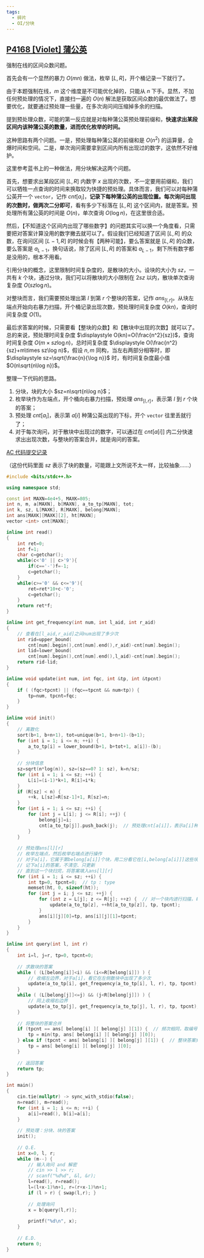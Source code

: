 ```yaml
---
tags:
  - 碎片
  - OI/分块
---
```

## [P4168 [Violet] 蒲公英](https://www.luogu.com.cn/problem/P4168)

强制在线的区间众数问题。

首先会有一个显然的暴力 $O(mn)$ 做法，枚举 $[L,R]$，开个桶记录一下就行了。

由于本题强制在线，$m$ 这个维度是不可能优化掉的，只能从 $n$ 下手。显然，不加任何预处理的情况下，直接扫一遍的 $O(n)$ 解法是获取区间众数的最优做法了。想要优化，就要通过预处理一些量，在多次询问间压缩掉多余的扫描。

提到预处理众数，可能的第一反应就是对每种蒲公英预处理前缀和，**快速求出某段区间内该种蒲公英的数量，进而优化枚举的时间。**

这种思路有两个问题。一是，预处理每种蒲公英的前缀和是 $O(n^2)$ 的运算量，会爆时间和空间。二是，单次询问需要拿到区间内所有出现过的数字，这依然不好维护。

这里参考蓝书上的一种做法，用分块解决这两个问题。

首先，想要求出某段区间 $[L,R]$ 内数字 $x$ 出现的次数，不一定要用前缀和，我们可以牺牲一点查询的时间来换取较为快捷的预处理。具体而言，我们可以对每种蒲公英开一个 `vector`，记作 $cnt[a_i]$，**记录下每种蒲公英的出现位置。每次询问出现的次数时，做两次二分即可**，看有多少下标落在 $[L,R]$ 这个区间内，就是答案。预处理所有蒲公英的时间是 $O(n)$，单次查询 $O(\log n)$，在这里很合适。

然后，【不知道这个区间内出现了哪些数字】的问题其实可以换一个角度看，只需要把对答案计算没用的数字撇去就可以了。假设我们已经知道了区间 $[L,R]$ 的众数，在询问区间 $[L-1,R]$ 的时候会有【两种可能】，要么答案就是 $[L,R]$ 的众数，要么答案是 $a_{L-1}$，换句话说，除了区间 $[L,R]$ 的答案和 $a_{L-1}$，剩下所有数字都是没用的，根本不用看。

引用分块的概念，这里限制时间复杂度的，是散块的大小。设块的大小为 $sz$，一共有 $k$ 个块，通过分块，我们可以将散块的大小限制在 $2sz$ 以内，散块单次查询复杂度 $O(sz\log n)$。

对整块而言，我们需要预处理出第 $l$ 到第 $r$ 个整块的答案，记作 $ans_{[l,r]}$。从块左端点开始向右暴力扫描，开个桶记录出现次数，预处理时间复杂度 $O(kn)$，查询时间复杂度 $O(1)$。

最后求答案的时候，只需要看【整块的众数】和【散块中出现的次数】就可以了。总的来说，预处理时间复杂度 $\displaystyle O(kn)=O(\frac{n^2}{sz})$，查询时间复杂度 $O(m\times sz\log n)$，总时间复杂度 $\displaystyle O(\frac{n^2}{sz}+m\times sz\log n)$，假设 $n,m$ 同构，当左右两部分相等时，即 $\displaystyle sz=\sqrt{\frac{n}{\log n}}$ 时，有时间复杂度最小值 $O(n\sqrt{n\log n})$。

整理一下代码的思路。

1. 分块，块的大小 $sz=n\sqrt{n\log n}$；
2. 枚举块作为左端点，开个桶向右暴力扫描，预处理 $ans_{[l,r]}$，表示第 $l$ 到 $r$ 个块的答案；
3. 预处理 $cnt[a_i]$，表示第 $a[i]$ 种蒲公英出现的下标，开个 `vector` 往里丢就行了；
4. 对于每次询问，对于散块中出现过的数字，可以通过在 $cnt[a[i]]$ 内二分快速求出出现次数，与整块的答案合并，就是询问的答案。

[AC 代码提交记录](https://www.luogu.com.cn/problem/P4168)

（这份代码里面 $sz$ 表示了块的数量，可能跟上文所说不太一样，比较抽象……）

```cpp
#include <bits/stdc++.h>

using namespace std;

const int MAXN=4e4+5, MAXK=805;
int n, m, a[MAXN], b[MAXN], a_to_tp[MAXN], tot;
int k, sz, L[MAXK], R[MAXK], belong[MAXN];
int ans[MAXK][MAXK][2], ht[MAXN];
vector <int> cnt[MAXN];

inline int read()
{
    int ret=0;
    int f=1;
    char c=getchar();
    while(c<'0' || c>'9'){
        if(c=='-')f=-1;
        c=getchar();
    }
    while(c>='0' && c<='9'){
        ret=ret*10+c-'0';
        c=getchar();
    }
    return ret*f;
}

inline int get_frequency(int num, int l_aid, int r_aid)
{
	// 查看在[l_aid,r_aid]之间num出现了多少次
	int rid=upper_bound(
		cnt[num].begin(),cnt[num].end(),r_aid)-cnt[num].begin();
	int lid=lower_bound(
		cnt[num].begin(),cnt[num].end(),l_aid)-cnt[num].begin();
	return rid-lid;
}

inline void update(int num, int fqc, int &tp, int &tpcnt)
{
	if ( (fqc>tpcnt) || (fqc==tpcnt && num<tp)) {
		tp=num, tpcnt=fqc;
	}
}

inline void init()
{
	// 离散化
	sort(b+1, b+n+1), tot=unique(b+1, b+n+1)-(b+1);
	for (int i = 1; i <= n; ++i) {
		a_to_tp[i] = lower_bound(b+1, b+tot+1, a[i])-(b);
	}
	
	// 分块信息
	sz=sqrt(n*log(n)), sz=(sz==0? 1: sz), k=n/sz;
	for (int i = 1; i <= sz; ++i) {
		L[i]=(i-1)*k+1, R[i]=i*k;
	}
	if (R[sz] < n) {
		++k, L[sz]=R[sz-1]+1, R[sz]=n;
	}
	for (int i = 1; i <= sz; ++i) {
		for (int j = L[i]; j <= R[i]; ++j) {
			belong[j]=i;
			cnt[a_to_tp[j]].push_back(j);  // 预处理cnt[a[i]]，表示a[i]种蒲公英出现的下标
		}
	}
	
	// 预处理ans[l][r]
	// 枚举左端点，然后枚举右端点进行操作
	// 对于a[i]，它属于第belong[a[i]]个块，用二分看它在[i,belong[a[i]]]这些块中出现了多少次
	// 记下a[i]的答案，不清空、只更新
	// 直到这一个块扫完，将答案填入ans[l][r]
	for (int i = 1; i <= sz; ++i) {
		int tp=0, tpcnt=0;  // tp : type
		memset(ht, 0, sizeof(ht));
		for (int j = i; j <= sz; ++j) {
			for (int z = L[j]; z <= R[j]; ++z) {  // 对一个块内进行扫描，每次处理a[z]的答案
				update(a_to_tp[z], ++ht[a_to_tp[z]], tp, tpcnt);
			}
			ans[i][j][0]=tp, ans[i][j][1]=tpcnt;
		}
	}
}

inline int query(int l, int r)
{
	int i=l, j=r, tp=0, tpcnt=0;
	
	// 求散块的答案
	while ( (L[belong[i]]<i) && (i<=R[belong[i]]) ) {
		// 收缩左边界，对于a[i]，看它在左侧散块中出现了多少次
		update(a_to_tp[i], get_frequency(a_to_tp[i], l, r), tp, tpcnt), ++i;
	}
	while ( (L[belong[j]]<=j) && (j<R[belong[j]]) ) {
		// 同上收缩右边界
		update(a_to_tp[j], get_frequency(a_to_tp[j], l, r), tp, tpcnt); --j;
	}
	
	// 将整块的答案合并
	if (tpcnt == ans[ belong[i] ][ belong[j] ][1]) {  // 频次相同，取编号较小
		tp = min(tp, ans[ belong[i] ][ belong[j] ][0]);
	} else if (tpcnt < ans[ belong[i] ][ belong[j] ][1]) {  // 整块答案频次大，否则就不更新
		tp = ans[ belong[i] ][ belong[j] ][0];
	}
	
	// 返回答案
	return tp;
}

int main()
{
	cin.tie(nullptr) -> sync_with_stdio(false);
	n=read(), m=read();
	for (int i = 1; i <= n; ++i) {
		a[i]=read(), b[i]=a[i];
	}
	
	// 预处理：分块、块的答案
	init();
	
	// Q.E.
	int x=0, l, r;
	while (m--) {
		// 输入询问 and 解密
		// cin >> l >> r;
		// scanf("%d%d", &l, &r);
		l=read(), r=read();
		l=(l+x-1)%n+1, r=(r+x-1)%n+1;
		if (l > r) { swap(l,r); }
		
		// 处理询问
		x = b[query(l,r)];
		
		printf("%d\n", x);
	}
	
	// E.D.
	return 0;
}
```